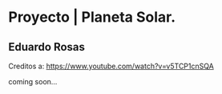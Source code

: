 # Proyecto | Planeta Solar.

## Eduardo Rosas

Creditos a: https://www.youtube.com/watch?v=v5TCP1cnSQA

coming soon...